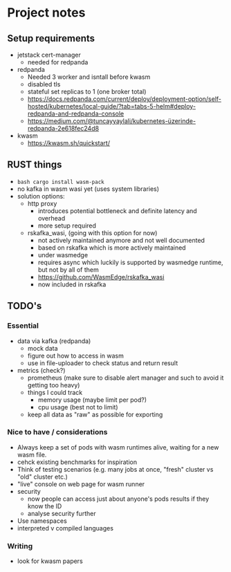 # Project notes
## Setup requirements
- jetstack cert-manager
    - needed for redpanda
- redpanda 
    - Needed 3 worker and isntall before kwasm
    - disabled tls
    - stateful set replicas to 1 (one broker total)
    - https://docs.redpanda.com/current/deploy/deployment-option/self-hosted/kubernetes/local-guide/?tab=tabs-5-helm#deploy-redpanda-and-redpanda-console
    - https://medium.com/@tuncayyaylali/kubernetes-üzerinde-redpanda-2e618fec24d8
- kwasm 
    - https://kwasm.sh/quickstart/

## RUST things
- ```bash cargo install wasm-pack```
- no kafka in wasm wasi yet (uses system libraries)
- solution options:
     - http proxy
        - introduces potential bottleneck and definite latency and overhead
        - more setup required
     - rskafka_wasi, (going with this option for now)
        - not actively maintained anymore and not well documented
        - based on rskafka which is more actively maintained
        - under wasmedge
        - requires async which luckily is supported by wasmedge runtime, but not by all of them
        - https://github.com/WasmEdge/rskafka_wasi
        - now included in rskafka


## TODO's
### Essential
- data via kafka (redpanda)
    - mock data
    - figure out how to access in wasm
    - use in file-uploader to check status and return result
- metrics (check?)
    - prometheus (make sure to disable alert manager and such to avoid it getting too heavy)
    - things I could track
        - memory usage (maybe limit per pod?)
        - cpu usage (best not to limit)
    - keep all data as "raw" as possible for exporting

### Nice to have / considerations
- Always keep a set of pods with wasm runtimes alive, waiting for a new wasm file.
- cehck existing benchmarks for inspiration
- Think of testing scenarios (e.g. many jobs at once, "fresh" cluster vs "old" cluster etc.)
- "live" console on web page for wasm runner
- security
    - now people can access just about anyone's pods results if they know the ID
    - analyse security further
- Use namespaces
- interpreted v compiled languages

### Writing
- look for kwasm papers
